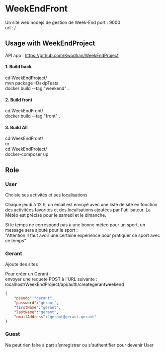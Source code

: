 # WeekEndFront
Un site web nodejs de gestion de Week-End
port : 9000   
url : /   

## Usage with WeekEndProject
API app : https://github.com/Kwodhan/WeekEndProject   

#### 1. Build back
cd WeekEndProject/   
mvn package -DskipTests     
docker build --tag "weekend" .  

#### 2. Build front
cd WeekEndFront/   
docker build --tag "front" .     

#### 3. Build All
cd WeekEndFront/    
or     
cd WeekEndProject/    
docker-composer up  

## Role

### User
Choisie ses activités et ses localisations   

Chaque jeudi à 12 h, un email est envoyé avec une liste de site en fonction des activitées favorites et des localisations ajoutées par l'utilisateur. 
La Météo est précisé pour le samedi et le dimanche.   
   
Si le temps ne correspond pas à une bonne méteo pour un sport, un message sera ajouté pour le sport :   
"Attention Il faut avoir une certaine expérience pour pratiquer ce sport avec ce temps"

### Gerant
Ajoute des sites   
    
Pour créer un Gérant :   
envoyer une requete POST à l'URL suivante :    
localhost/WeekEndProject/api/auth/creategerantweekend    
```json
{
	"pseudo":"gerant",
	"password":"gerant",
	"firstName":"gerant",
	"lastName":"gerant",
	"emailAddress":"gerant@gerant.gerant"
}
```


### Guest
Ne peut rien faire à part s’enregistrer ou s'authentifier pour devenir User
